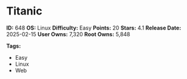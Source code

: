 # Titanic

**ID:** 648
**OS:** Linux
**Difficulty:** Easy
**Points:** 20
**Stars:** 4.1
**Release Date:** 2025-02-15
**User Owns:** 7,320
**Root Owns:** 5,848

**Tags:**
- Easy
- Linux
- Web

